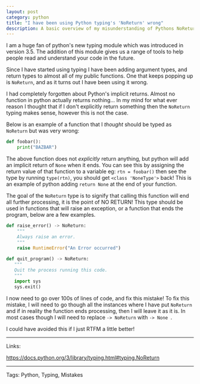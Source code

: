 ```yaml
---
layout: post
category: python
title: "I have been using Python typing's 'NoReturn' wrong"
description: A basic overview of my misunderstanding of Pythons NoReturn Type.
---
```

I am a huge fan of python's new typing module which was introduced in version
3.5. The addition of this module gives us a range of tools to help people read
and understand your code in the future. 

Since I have started using typing I have been adding argument types, and return
types to almost all of my public functions. One that keeps popping up is
`NoReturn`, and as it turns out I have been using it wrong. 

I had completely forgotten about Python's implicit returns. Almost no function in
python actually returns nothing... In my mind for what ever reason I thought
that if I don't explicitly return something then the `NoReturn` typing makes
sense, however this is not the case. 

Below is an example of a function that I *thought* should be typed as `NoReturn`
but was very wrong:

```python
def foobar():
    print("BAZBAR")
```

The above function does not *explicitly* return anything, but python will add
an implicit return of `None` when it ends. You can see this by assigning the
return value of that function to a variable eg: `rtn = foobar()` then see the
type by running `type(rtn)`, you should get `<class 'NoneType'>` back! This is
an example of python adding `return None` at the end of your function.

The goal of the `NoReturn` type is to signify that calling this function will 
end all further processing, it is the point of NO RETURN! This type should be
used in functions that will raise an exception, or a function that ends the
program, below are a few examples.

```python
def raise_error() -> NoReturn:
    """
    Always raise an error.
    """
    raise RuntimeError("An Error occurred")
   
def quit_program() -> NoReturn:
   """
   Quit the process running this code.
   """ 
   import sys
   sys.exit()
```

I now need to go over 100s of lines of code, and fix this mistake!  To fix this
mistake, I will need to go though all the instances where I have put `NoReturn`
and if in reality the function ends processing, then I will leave it as it is.
In most cases though I will need to replace `-> NoReturn` with `-> None `.

I could have avoided this if I just RTFM a little better!

----
Links:

https://docs.python.org/3/library/typing.html#typing.NoReturn

----
Tags:
Python, Typing, Mistakes
